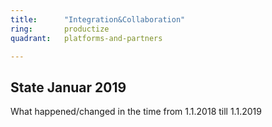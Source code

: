 ```yaml
---
title:      "Integration&Collaboration"
ring:       productize
quadrant:   platforms-and-partners

---
```


## State Januar 2019 ##

What happened/changed in the time from 1.1.2018 till 1.1.2019

